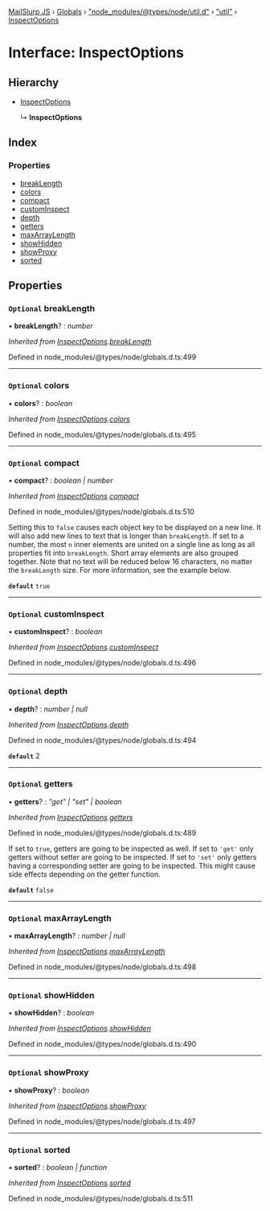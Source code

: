 [MailSlurp JS](../README.md) › [Globals](../globals.md) › ["node_modules/@types/node/util.d"](../modules/_node_modules__types_node_util_d_.md) › ["util"](../modules/_node_modules__types_node_util_d_._util_.md) › [InspectOptions](_node_modules__types_node_util_d_._util_.inspectoptions.md)

# Interface: InspectOptions

## Hierarchy

* [InspectOptions](_node_modules__types_node_globals_d_.nodejs.inspectoptions.md)

  ↳ **InspectOptions**

## Index

### Properties

* [breakLength](_node_modules__types_node_util_d_._util_.inspectoptions.md#optional-breaklength)
* [colors](_node_modules__types_node_util_d_._util_.inspectoptions.md#optional-colors)
* [compact](_node_modules__types_node_util_d_._util_.inspectoptions.md#optional-compact)
* [customInspect](_node_modules__types_node_util_d_._util_.inspectoptions.md#optional-custominspect)
* [depth](_node_modules__types_node_util_d_._util_.inspectoptions.md#optional-depth)
* [getters](_node_modules__types_node_util_d_._util_.inspectoptions.md#optional-getters)
* [maxArrayLength](_node_modules__types_node_util_d_._util_.inspectoptions.md#optional-maxarraylength)
* [showHidden](_node_modules__types_node_util_d_._util_.inspectoptions.md#optional-showhidden)
* [showProxy](_node_modules__types_node_util_d_._util_.inspectoptions.md#optional-showproxy)
* [sorted](_node_modules__types_node_util_d_._util_.inspectoptions.md#optional-sorted)

## Properties

### `Optional` breakLength

• **breakLength**? : *number*

*Inherited from [InspectOptions](_node_modules__types_node_globals_d_.nodejs.inspectoptions.md).[breakLength](_node_modules__types_node_globals_d_.nodejs.inspectoptions.md#optional-breaklength)*

Defined in node_modules/@types/node/globals.d.ts:499

___

### `Optional` colors

• **colors**? : *boolean*

*Inherited from [InspectOptions](_node_modules__types_node_globals_d_.nodejs.inspectoptions.md).[colors](_node_modules__types_node_globals_d_.nodejs.inspectoptions.md#optional-colors)*

Defined in node_modules/@types/node/globals.d.ts:495

___

### `Optional` compact

• **compact**? : *boolean | number*

*Inherited from [InspectOptions](_node_modules__types_node_globals_d_.nodejs.inspectoptions.md).[compact](_node_modules__types_node_globals_d_.nodejs.inspectoptions.md#optional-compact)*

Defined in node_modules/@types/node/globals.d.ts:510

Setting this to `false` causes each object key
to be displayed on a new line. It will also add new lines to text that is
longer than `breakLength`. If set to a number, the most `n` inner elements
are united on a single line as long as all properties fit into
`breakLength`. Short array elements are also grouped together. Note that no
text will be reduced below 16 characters, no matter the `breakLength` size.
For more information, see the example below.

**`default`** `true`

___

### `Optional` customInspect

• **customInspect**? : *boolean*

*Inherited from [InspectOptions](_node_modules__types_node_globals_d_.nodejs.inspectoptions.md).[customInspect](_node_modules__types_node_globals_d_.nodejs.inspectoptions.md#optional-custominspect)*

Defined in node_modules/@types/node/globals.d.ts:496

___

### `Optional` depth

• **depth**? : *number | null*

*Inherited from [InspectOptions](_node_modules__types_node_globals_d_.nodejs.inspectoptions.md).[depth](_node_modules__types_node_globals_d_.nodejs.inspectoptions.md#optional-depth)*

Defined in node_modules/@types/node/globals.d.ts:494

**`default`** 2

___

### `Optional` getters

• **getters**? : *"get" | "set" | boolean*

*Inherited from [InspectOptions](_node_modules__types_node_globals_d_.nodejs.inspectoptions.md).[getters](_node_modules__types_node_globals_d_.nodejs.inspectoptions.md#optional-getters)*

Defined in node_modules/@types/node/globals.d.ts:489

If set to `true`, getters are going to be
inspected as well. If set to `'get'` only getters without setter are going
to be inspected. If set to `'set'` only getters having a corresponding
setter are going to be inspected. This might cause side effects depending on
the getter function.

**`default`** `false`

___

### `Optional` maxArrayLength

• **maxArrayLength**? : *number | null*

*Inherited from [InspectOptions](_node_modules__types_node_globals_d_.nodejs.inspectoptions.md).[maxArrayLength](_node_modules__types_node_globals_d_.nodejs.inspectoptions.md#optional-maxarraylength)*

Defined in node_modules/@types/node/globals.d.ts:498

___

### `Optional` showHidden

• **showHidden**? : *boolean*

*Inherited from [InspectOptions](_node_modules__types_node_globals_d_.nodejs.inspectoptions.md).[showHidden](_node_modules__types_node_globals_d_.nodejs.inspectoptions.md#optional-showhidden)*

Defined in node_modules/@types/node/globals.d.ts:490

___

### `Optional` showProxy

• **showProxy**? : *boolean*

*Inherited from [InspectOptions](_node_modules__types_node_globals_d_.nodejs.inspectoptions.md).[showProxy](_node_modules__types_node_globals_d_.nodejs.inspectoptions.md#optional-showproxy)*

Defined in node_modules/@types/node/globals.d.ts:497

___

### `Optional` sorted

• **sorted**? : *boolean | function*

*Inherited from [InspectOptions](_node_modules__types_node_globals_d_.nodejs.inspectoptions.md).[sorted](_node_modules__types_node_globals_d_.nodejs.inspectoptions.md#optional-sorted)*

Defined in node_modules/@types/node/globals.d.ts:511
